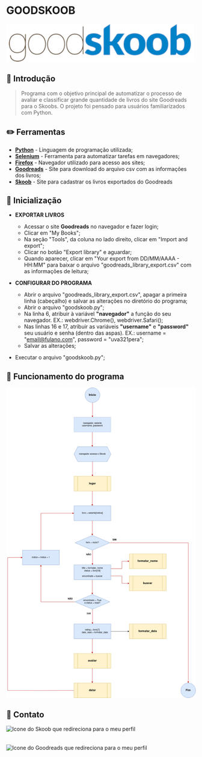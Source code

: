 # GOODSKOOB
<fig> <img src="GoodSkoobLogo.png"> </fig>

## :scroll: Introdução

> Programa com o objetivo principal de automatizar o processo de avaliar e classificar grande quantidade de livros do site Goodreads para o Skoobs. O projeto foi pensado para usuários familiarizados com Python.

## :pencil2: Ferramentas

- [**Python**](https://www.python.org/) - Linguagem de programação utilizada;
- [**Selenium**](https://www.selenium.dev/) - Ferramenta para automatizar tarefas em navegadores;
- [**Firefox**](https://www.mozilla.org/pt-BR/firefox/new/) - Navegador utilizado para acesso aos sites;
- [**Goodreads**](https://www.goodreads.com) - Site para download do arquivo csv com as informações dos livros;
- [**Skoob**](https://www.skoob.com.br) - Site para cadastrar os livros exportados do Goodreads


## :memo: Inicialização

- **EXPORTAR LIVROS**
	- Acessar o site **Goodreads** no navegador e fazer login;
	- Clicar em "My Books";
	- Na seção "Tools", da coluna no lado direito, clicar em "Import and export";
	- Clicar no botão "Export library" e aguardar;
	- Quando aparecer, clicar em "Your export from DD/MM/AAAA - HH:MM" para baixar o arquivo "goodreads_library_export.csv" com as informações de leitura;

- **CONFIGURAR DO PROGRAMA**
	- Abrir o arquivo "goodreads_library_export.csv", apagar a primeira linha (cabeçalho) e salvar as alterações no diretório do programa;
	- Abrir o arquivo "goodskoob.py";
	- Na linha 6, atribuir à variável **"navegador"** a função do seu navegador. EX.: webdriver.Chrome(), webdriver.Safari();
	- Nas linhas 16 e 17, atribuir as variáveis **"username"** e **"password"** seu usuário e senha (dentro das aspas). EX.: username = "email@fulano.com", password = "uva321pera";
	- Salvar as alterações;

- Executar o arquivo "goodskoob.py";

## :bookmark_tabs: Funcionamento do programa
<fig> <img src="GoodSkoobFluxograma.png"> </fig>

## :pushpin: Contato

[<img align="left" alt="Icone do Skoob que redireciona para o meu perfil" height="50" src="http://paginapessoal.utfpr.edu.br/sidgleyandrade/skoob.png/image" />](https://www.skoob.com.br/usuario/2568230)
[<img align="left" alt="Icone do Goodreads que redireciona para o meu perfil" height="50" src="https://cdn.icon-icons.com/icons2/1125/PNG/512/1486164216-goodreadslinerround_79638.png" />](https://www.goodreads.com/user/show/117475440-beatriz-de-oliveira)


